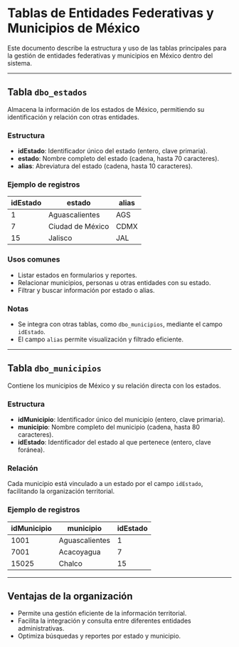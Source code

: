 # Tablas de Entidades Federativas y Municipios de México

Este documento describe la estructura y uso de las tablas principales para la gestión de entidades federativas y municipios en México dentro del sistema.

---

## Tabla `dbo_estados`

Almacena la información de los estados de México, permitiendo su identificación y relación con otras entidades.

### Estructura

- **idEstado**: Identificador único del estado (entero, clave primaria).
- **estado**: Nombre completo del estado (cadena, hasta 70 caracteres).
- **alias**: Abreviatura del estado (cadena, hasta 10 caracteres).

### Ejemplo de registros

| idEstado | estado           | alias |
|----------|------------------|-------|
| 1        | Aguascalientes   | AGS   |
| 7        | Ciudad de México | CDMX  |
| 15       | Jalisco          | JAL   |

### Usos comunes

- Listar estados en formularios y reportes.
- Relacionar municipios, personas u otras entidades con su estado.
- Filtrar y buscar información por estado o alias.

### Notas

- Se integra con otras tablas, como `dbo_municipios`, mediante el campo `idEstado`.
- El campo `alias` permite visualización y filtrado eficiente.

---

## Tabla `dbo_municipios`

Contiene los municipios de México y su relación directa con los estados.

### Estructura

- **idMunicipio**: Identificador único del municipio (entero, clave primaria).
- **municipio**: Nombre completo del municipio (cadena, hasta 80 caracteres).
- **idEstado**: Identificador del estado al que pertenece (entero, clave foránea).

### Relación

Cada municipio está vinculado a un estado por el campo `idEstado`, facilitando la organización territorial.

### Ejemplo de registros

| idMunicipio | municipio       | idEstado |
|-------------|----------------|----------|
| 1001        | Aguascalientes | 1        |
| 7001        | Acacoyagua     | 7        |
| 15025       | Chalco         | 15       |

---

## Ventajas de la organización

- Permite una gestión eficiente de la información territorial.
- Facilita la integración y consulta entre diferentes entidades administrativas.
- Optimiza búsquedas y reportes por estado y municipio.

